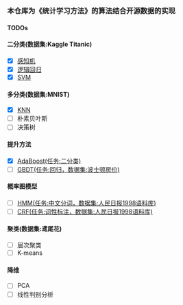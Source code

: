 ### 本仓库为《统计学习方法》的算法结合开源数据的实现

#### TODOs
#### 二分类(数据集:Kaggle Titanic)
- [x] [感知机](./BinaryClassification/perceptron.py)
- [x] [逻辑回归](./BinaryClassification/logistic_regression.py)
- [x] [SVM](./BinaryClassification/svm.py)
#### 多分类(数据集:MNIST)
- [x] [KNN](./MultiClassification/knn.py)
- [ ] 朴素贝叶斯
- [ ] 决策树
#### 提升方法
- [x] [AdaBoost(任务:二分类)](./BinaryClassification/adaboost.py)
- [ ] [GBDT(任务:回归，数据集:波士顿房价)](#)
#### 概率图模型
- [ ] [HMM(任务:中文分词，数据集:人民日报1998语料库)](#)
- [ ] [CRF(任务:词性标注，数据集:人民日报1998语料库)](#)
#### 聚类(数据集:鸢尾花)
- [ ] 层次聚类
- [ ] K-means
#### 降维
- [ ] PCA
- [ ] 线性判别分析